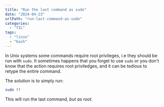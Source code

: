 ```yaml
---
title: "Run the last command as sudo"
date: "2024-04-23"
urlPath: "run-last-command-as-sudo"
categories: 
  - "TIL"
tags: 
  - "linux"
  - "bash"
---
```


In Unix systems some commands require root privileges, i.e they should be run with `sudo`. It sometimes happens that you forget to use `sudo` or you don't know that the action requires root priviledges, and it can be tedious to retype the entire command. 

The solution is to simply run:

```bash
sudo !!
```

This will run the last command, _but as root_.
